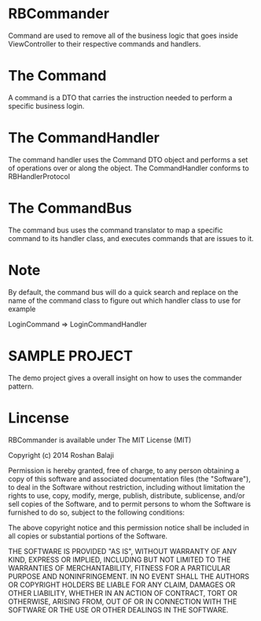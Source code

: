 RBCommander
============
Command are used to remove all of the business logic that goes inside ViewController to their respective commands and handlers.

The Command
============

A command is a DTO that carries the instruction needed to perform a specific business login.

The CommandHandler
============

The command handler uses the Command DTO object and performs a set of operations over or along the object. The CommandHandler conforms to RBHandlerProtocol

The CommandBus
============

The command bus uses the command translator to map a specific command to its handler class, and executes commands that are issues to it.

Note
============

By default, the command bus will do a quick search and replace on the name of the command class to figure out which handler class to use for example

LoginCommand => LoginCommandHandler


SAMPLE PROJECT
============

The demo project gives a overall insight on how to uses the commander pattern.

Lincense
============

RBCommander is available under The MIT License (MIT)

Copyright (c) 2014 Roshan Balaji

Permission is hereby granted, free of charge, to any person obtaining a copy of this software and associated documentation files (the "Software"), to deal in the Software without restriction, including without limitation the rights to use, copy, modify, merge, publish, distribute, sublicense, and/or sell copies of the Software, and to permit persons to whom the Software is furnished to do so, subject to the following conditions:

The above copyright notice and this permission notice shall be included in all copies or substantial portions of the Software.

THE SOFTWARE IS PROVIDED "AS IS", WITHOUT WARRANTY OF ANY KIND, EXPRESS OR IMPLIED, INCLUDING BUT NOT LIMITED TO THE WARRANTIES OF MERCHANTABILITY, FITNESS FOR A PARTICULAR PURPOSE AND NONINFRINGEMENT. IN NO EVENT SHALL THE AUTHORS OR COPYRIGHT HOLDERS BE LIABLE FOR ANY CLAIM, DAMAGES OR OTHER LIABILITY, WHETHER IN AN ACTION OF CONTRACT, TORT OR OTHERWISE, ARISING FROM, OUT OF OR IN CONNECTION WITH THE SOFTWARE OR THE USE OR OTHER DEALINGS IN THE SOFTWARE.
